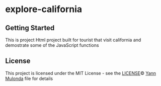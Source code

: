 # explore-california

## Getting Started

This is project Html project built for tourist that visit california and demostrate some of the JavaScript functions

## License

This project is licensed under the MIT License - see the [LICENSE](LICENSE)© [Yann Mulonda](https://github.com/YannMjl) file for details
